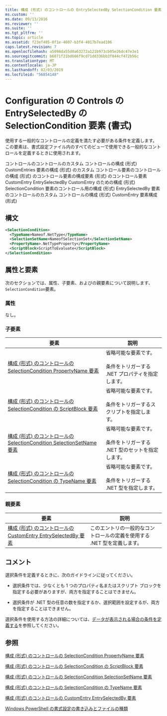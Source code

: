 ```yaml
---
title: 構成 (形式) のコントロールの EntrySelectedBy SelectionCondition 要素 |Microsoft Docs
ms.custom: ''
ms.date: 09/13/2016
ms.reviewer: ''
ms.suite: ''
ms.tgt_pltfrm: ''
ms.topic: article
ms.assetid: f23ef405-0f1e-4607-b3f4-4017b7ead106
caps.latest.revision: 7
ms.openlocfilehash: a5098da55d0a63272a121b973cb05e26dc47e3e1
ms.sourcegitcommit: b6871f21bd666f9cd71dd336bb3f844cf472b56c
ms.translationtype: MT
ms.contentlocale: ja-JP
ms.lasthandoff: 02/03/2019
ms.locfileid: "56854148"
---
```

# <a name="selectioncondition-element-for-entryselectedby-for-controls-for-configuration-format"></a>Configuration の Controls の EntrySelectedBy の SelectionCondition 要素 (書式)

使用する一般的なコントロールの定義を満たす必要がある条件を定義します。 この要素は、書式設定ファイル内のすべてのビューで使用できる一般的なコントロールを定義するときに使用されます。

コントロールのコントロールのカスタム コントロールの構成 (形式) CustomEntries 要素の構成 (形式) のカスタム コントロール要素のコントロールの構成 (形式) のコントロール要素の構成要素 (形式) のコントロール要素CustomEntry EntrySelectedBy CustomEntry のための構成 (形式) SelectionCondition 要素のコントロール用の構成 (形式) EntrySelectedBy 要素のコントロールのカスタム コントロールの構成 (形式) CustomEntry 要素構成 (形式)

## <a name="syntax"></a>構文

```xml
<SelectionCondition>
  <TypeName>Nameof.NetType</TypeName>
  <SelectionSetName>NameofSelectionSet</SelectionSetName>
  <PropertyName>.NetTypeProperty</PropertyName>
  <ScriptBlock>ScriptToEvaluate</ScriptBlock>
</SelectionCondition>
```

## <a name="attributes-and-elements"></a>属性と要素

次のセクションでは、属性、子要素、およびの親要素について説明します、`SelectionCondition`要素。

### <a name="attributes"></a>属性

なし。

### <a name="child-elements"></a>子要素

|要素|説明|
|-------------|-----------------|
|[構成 (形式) のコントロールの SelectionCondition PropertyName 要素](./propertyname-element-for-selectioncondition-for-controls-for-configuration-format.md)|省略可能な要素です。<br /><br /> 条件をトリガーする .NET プロパティを指定します。|
|[構成 (形式) のコントロールの SelectionCondition の ScriptBlock 要素](./scriptblock-element-for-selectioncondition-for-controls-for-configuration-format.md)|省略可能な要素です。<br /><br /> 条件をトリガーするスクリプトを指定します。|
|[構成 (形式) のコントロールの SelectionCondition SelectionSetName 要素](./selectionsetname-element-for-selectioncondition-for-controls-for-configuration-format.md)|省略可能な要素です。<br /><br /> 条件をトリガーする .NET 型のセットを指定します。|
|[構成 (形式) のコントロールの SelectionCondition の TypeName 要素](./typename-element-for-selectioncondition-for-controls-for-configuration-format.md)|省略可能な要素です。<br /><br /> 条件をトリガーする .NET 型を指定します。|

### <a name="parent-elements"></a>親要素

|要素|説明|
|-------------|-----------------|
|[構成 (形式) のコントロールの CustomEntry EntrySelectedBy 要素](./entryselectedby-element-for-customentry-for-controls-for-configuration-format.md)|このエントリの一般的なコントロールの定義を使用する .NET 型を定義します。|

## <a name="remarks"></a>コメント

選択条件を定義するときに、次のガイドラインに従ってください。

- 選択条件では、少なくとも 1 つのプロパティ名またはスクリプト ブロックを指定する必要がありますが、両方を指定することはできません。

- 選択条件が .NET 型の任意の数を指定するか、選択範囲を設定するが、両方を指定することはできません。

選択条件を使用する方法の詳細については、[データが表示される場合の条件を定義する](./defining-conditions-for-displaying-data.md)を参照してください。

## <a name="see-also"></a>参照

[構成 (形式) のコントロールの SelectionCondition PropertyName 要素](./propertyname-element-for-selectioncondition-for-controls-for-configuration-format.md)

[構成 (形式) のコントロールの SelectionCondition の ScriptBlock 要素](./scriptblock-element-for-selectioncondition-for-controls-for-configuration-format.md)

[構成 (形式) のコントロールの SelectionCondition SelectionSetName 要素](./selectionsetname-element-for-selectioncondition-for-controls-for-configuration-format.md)

[構成 (形式) のコントロールの SelectionCondition の TypeName 要素](./typename-element-for-selectioncondition-for-controls-for-configuration-format.md)

[構成 (形式) のコントロールの CustomEntry EntrySelectedBy 要素](./entryselectedby-element-for-customentry-for-controls-for-configuration-format.md)

[Windows PowerShell の書式設定の書き込みとファイルの種類](./writing-a-powershell-formatting-file.md)
